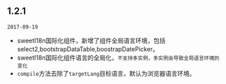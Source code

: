 
## 1.2.1

`2017-09-19`

<content>

- sweetI18n国际化组件，新增了组件全局语言环境，包括select2,bootstrapDataTable,boostrapDatePicker。
- sweetI18n国际化组件语言的全局化，`不支持多实例，多实例会导致全局语言环境的变化`
- `compile`方法去除了`targetLang`目标语言，默认为浏览器语言环境。

</content>

</timeline>

